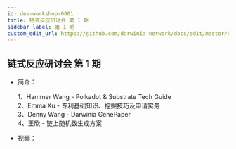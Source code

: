 ```yaml
---
id: dev-workshop-0001
title: 链式反应研讨会 第 1 期
sidebar_label: 第 1 期
custom_edit_url: https://github.com/darwinia-network/docs/edit/master/content/zh-CN/dev-workshop-0001.md
---
```

## 链式反应研讨会 第 1 期
- 简介：

  1、Hammer Wang - Polkadot & Substrate Tech Guide  
  2、Emma Xu - 专利基础知识、挖掘技巧及申请实务  
  3、Denny Wang - Darwinia GenePaper   
  4、王欣 - 链上随机数生成方案

- 视频：
